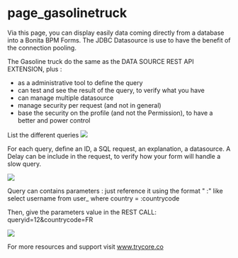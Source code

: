 # page_gasolinetruck

Via this page, you can display easily data coming directly from a database into a Bonita BPM Forms.
The JDBC Datasource is use to have the benefit of the connection pooling.  
 
The Gasoline truck do the same as the DATA SOURCE REST API EXTENSION, plus :
* as a administrative tool to define the query
* can test and see the result of the query, to verify what you have
* can manage multiple datasource
* manage security per request (and not in general)
* base the security on the profile (and not the Permission), to have a better and power control
 
 List the different queries
<img src="screenshoot_list.jpg">

For each query, define an ID, a SQL request, an explanation, a datasource.
A Delay can be include in the request, to verify how your form will handle a slow query.

<img src="screenshoot_query.jpg">

Query can contains parameters : just reference it using the format " :<parametername>" like
select username from user_ where country = :countrycode

Then, give the parameters value in the REST CALL:
queryid=12&countrycode=FR

<img src="screenshoot_RESTCALL.jpg">

For more resources and support visit www.trycore.co
